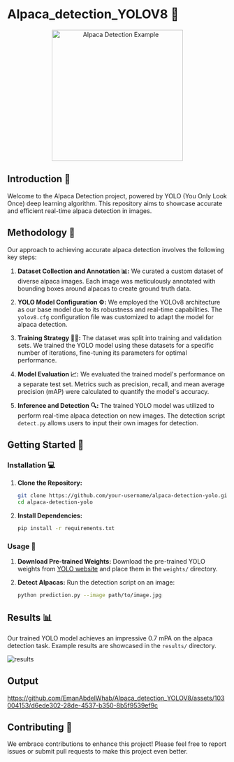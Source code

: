 # Alpaca_detection_YOLOV8 🦙

<div align="center">
  <img src="https://github.com/EmanAbdelWhab/Alpaca_detection_YOLOV8/assets/103004153/0298ccd1-be1d-452f-a84e-4b7ca4628d8d.jpg" alt="Alpaca Detection Example" width="300">
</div>

## Introduction 📜

Welcome to the Alpaca Detection project, powered by YOLO (You Only Look Once) deep learning algorithm. This repository aims to showcase accurate and efficient real-time alpaca detection in images.

## Methodology 🧪

Our approach to achieving accurate alpaca detection involves the following key steps:

1. **Dataset Collection and Annotation 📊:**
   We curated a custom dataset of diverse alpaca images. Each image was meticulously annotated with bounding boxes around alpacas to create ground truth data.

2. **YOLO Model Configuration ⚙️:**
   We employed the YOLOv8 architecture as our base model due to its robustness and real-time capabilities. The `yolov8.cfg` configuration file was customized to adapt the model for alpaca detection.

3. **Training Strategy 🏋️‍♂️:**
   The dataset was split into training and validation sets. We trained the YOLO model using these datasets for a specific number of iterations, fine-tuning its parameters for optimal performance.

4. **Model Evaluation 📈:**
   We evaluated the trained model's performance on a separate test set. Metrics such as precision, recall, and mean average precision (mAP) were calculated to quantify the model's accuracy.

5. **Inference and Detection 🔍:**
   The trained YOLO model was utilized to perform real-time alpaca detection on new images. The detection script `detect.py` allows users to input their own images for detection.

## Getting Started 🚀

### Installation 💻

1. **Clone the Repository:**
   ```sh
   git clone https://github.com/your-username/alpaca-detection-yolo.git
   cd alpaca-detection-yolo
   ```

2. **Install Dependencies:**
   ```sh
   pip install -r requirements.txt
   ```

### Usage 📝

1. **Download Pre-trained Weights:**
   Download the pre-trained YOLO weights from [YOLO website](https://pjreddie.com/darknet/yolo/) and place them in the `weights/` directory.

2. **Detect Alpacas:**
   Run the detection script on an image:
   ```sh
   python prediction.py --image path/to/image.jpg
   ```

## Results 📊

Our trained YOLO model achieves an impressive 0.7 mPA on the alpaca detection task. Example results are showcased in the `results/` directory.

![results](https://github.com/EmanAbdelWhab/Alpaca_detection_YOLOV8/assets/103004153/9c40aec0-f9e7-4210-8d4d-69545c4f7538)

</div>

<div class="section">
  
## Output








https://github.com/EmanAbdelWhab/Alpaca_detection_YOLOV8/assets/103004153/d6ede302-28de-4537-b350-8b5f9539ef9c






## Contributing 🤝

We embrace contributions to enhance this project! Please feel free to report issues or submit pull requests to make this project even better.
